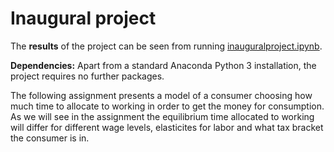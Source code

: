 # Inaugural project

The **results** of the project can be seen from running [inauguralproject.ipynb](inauguralproject.ipynb).

**Dependencies:** Apart from a standard Anaconda Python 3 installation, the project requires no further packages.

The following assignment presents a model of a consumer choosing how much time to allocate to working in order to get the money for consumption.
As we will see in the assignment the equilibrium time allocated to working will differ for different wage levels, elasticites for labor and what tax bracket the consumer is in.
